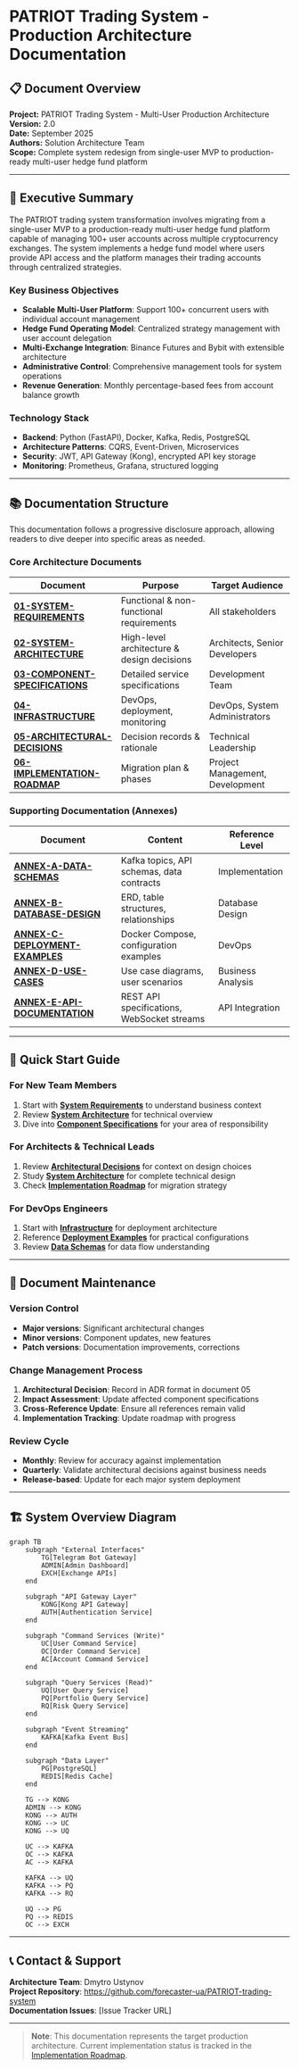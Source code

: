 # PATRIOT Trading System - Production Architecture Documentation

## 📋 Document Overview

**Project:** PATRIOT Trading System - Multi-User Production Architecture  
**Version:** 2.0  
**Date:** September 2025  
**Authors:** Solution Architecture Team  
**Scope:** Complete system redesign from single-user MVP to production-ready multi-user hedge fund platform

---

## 🎯 Executive Summary

The PATRIOT trading system transformation involves migrating from a single-user MVP to a production-ready multi-user hedge fund platform capable of managing 100+ user accounts across multiple cryptocurrency exchanges. The system implements a hedge fund model where users provide API access and the platform manages their trading accounts through centralized strategies.

### Key Business Objectives
- **Scalable Multi-User Platform**: Support 100+ concurrent users with individual account management
- **Hedge Fund Operating Model**: Centralized strategy management with user account delegation
- **Multi-Exchange Integration**: Binance Futures and Bybit with extensible architecture
- **Administrative Control**: Comprehensive management tools for system operations
- **Revenue Generation**: Monthly percentage-based fees from account balance growth

### Technology Stack
- **Backend**: Python (FastAPI), Docker, Kafka, Redis, PostgreSQL
- **Architecture Patterns**: CQRS, Event-Driven, Microservices
- **Security**: JWT, API Gateway (Kong), encrypted API key storage
- **Monitoring**: Prometheus, Grafana, structured logging

---

## 📚 Documentation Structure

This documentation follows a progressive disclosure approach, allowing readers to dive deeper into specific areas as needed.

### Core Architecture Documents

| Document | Purpose | Target Audience |
|----------|---------|-----------------|
| **[01-SYSTEM-REQUIREMENTS](01-SYSTEM-REQUIREMENTS.md)** | Functional & non-functional requirements | All stakeholders |
| **[02-SYSTEM-ARCHITECTURE](02-SYSTEM-ARCHITECTURE.md)** | High-level architecture & design decisions | Architects, Senior Developers |
| **[03-COMPONENT-SPECIFICATIONS](03-COMPONENT-SPECIFICATIONS.md)** | Detailed service specifications | Development Team |
| **[04-INFRASTRUCTURE](04-INFRASTRUCTURE.md)** | DevOps, deployment, monitoring | DevOps, System Administrators |
| **[05-ARCHITECTURAL-DECISIONS](05-ARCHITECTURAL-DECISIONS.md)** | Decision records & rationale | Technical Leadership |
| **[06-IMPLEMENTATION-ROADMAP](06-IMPLEMENTATION-ROADMAP.md)** | Migration plan & phases | Project Management, Development |

### Supporting Documentation (Annexes)

| Document | Content | Reference Level |
|----------|---------|-----------------|
| **[ANNEX-A-DATA-SCHEMAS](annexes/ANNEX-A-DATA-SCHEMAS.md)** | Kafka topics, API schemas, data contracts | Implementation |
| **[ANNEX-B-DATABASE-DESIGN](annexes/ANNEX-B-DATABASE-DESIGN.md)** | ERD, table structures, relationships | Database Design |
| **[ANNEX-C-DEPLOYMENT-EXAMPLES](annexes/ANNEX-C-DEPLOYMENT-EXAMPLES.md)** | Docker Compose, configuration examples | DevOps |
| **[ANNEX-D-USE-CASES](annexes/ANNEX-D-USE-CASES.md)** | Use case diagrams, user scenarios | Business Analysis |
| **[ANNEX-E-API-DOCUMENTATION](annexes/ANNEX-E-API-DOCUMENTATION.md)** | REST API specifications, WebSocket streams | API Integration |

---

## 🚀 Quick Start Guide

### For New Team Members
1. Start with **[System Requirements](01-SYSTEM-REQUIREMENTS.md)** to understand business context
2. Review **[System Architecture](02-SYSTEM-ARCHITECTURE.md)** for technical overview  
3. Dive into **[Component Specifications](03-COMPONENT-SPECIFICATIONS.md)** for your area of responsibility

### For Architects & Technical Leads
1. Review **[Architectural Decisions](05-ARCHITECTURAL-DECISIONS.md)** for context on design choices
2. Study **[System Architecture](02-SYSTEM-ARCHITECTURE.md)** for complete technical design
3. Check **[Implementation Roadmap](06-IMPLEMENTATION-ROADMAP.md)** for migration strategy

### For DevOps Engineers
1. Start with **[Infrastructure](04-INFRASTRUCTURE.md)** for deployment architecture
2. Reference **[Deployment Examples](annexes/ANNEX-C-DEPLOYMENT-EXAMPLES.md)** for practical configurations
3. Review **[Data Schemas](annexes/ANNEX-A-DATA-SCHEMAS.md)** for data flow understanding

---

## 🔄 Document Maintenance

### Version Control
- **Major versions**: Significant architectural changes
- **Minor versions**: Component updates, new features
- **Patch versions**: Documentation improvements, corrections

### Change Management Process
1. **Architectural Decision**: Record in ADR format in document 05
2. **Impact Assessment**: Update affected component specifications
3. **Cross-Reference Update**: Ensure all references remain valid
4. **Implementation Tracking**: Update roadmap with progress

### Review Cycle
- **Monthly**: Review for accuracy against implementation
- **Quarterly**: Validate architectural decisions against business needs
- **Release-based**: Update for each major system deployment

---

## 🏗️ System Overview Diagram

```mermaid
graph TB
    subgraph "External Interfaces"
        TG[Telegram Bot Gateway]
        ADMIN[Admin Dashboard]
        EXCH[Exchange APIs]
    end
    
    subgraph "API Gateway Layer"
        KONG[Kong API Gateway]
        AUTH[Authentication Service]
    end
    
    subgraph "Command Services (Write)"
        UC[User Command Service]
        OC[Order Command Service]
        AC[Account Command Service]
    end
    
    subgraph "Query Services (Read)"  
        UQ[User Query Service]
        PQ[Portfolio Query Service]
        RQ[Risk Query Service]
    end
    
    subgraph "Event Streaming"
        KAFKA[Kafka Event Bus]
    end
    
    subgraph "Data Layer"
        PG[PostgreSQL]
        REDIS[Redis Cache]
    end
    
    TG --> KONG
    ADMIN --> KONG
    KONG --> AUTH
    KONG --> UC
    KONG --> UQ
    
    UC --> KAFKA
    OC --> KAFKA
    AC --> KAFKA
    
    KAFKA --> UQ
    KAFKA --> PQ
    KAFKA --> RQ
    
    UQ --> PG
    PQ --> REDIS
    OC --> EXCH
```

---

## 📞 Contact & Support

**Architecture Team**: Dmytro Ustynov  
**Project Repository**: https://github.com/forecaster-ua/PATRIOT-trading-system  
**Documentation Issues**: [Issue Tracker URL]

---

> **Note**: This documentation represents the target production architecture. Current implementation status is tracked in the [Implementation Roadmap](06-IMPLEMENTATION-ROADMAP.md).
